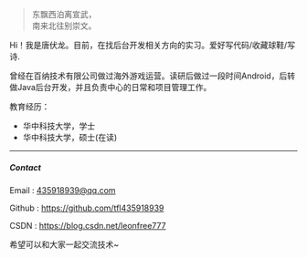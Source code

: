 > 东飘西泊离宣武，  
> 南来北往别崇文。

Hi！我是唐伏龙。目前，在找后台开发相关方向的实习。爱好写代码/收藏球鞋/写诗.

曾经在百纳技术有限公司做过海外游戏运营。读研后做过一段时间Android，后转做Java后台开发，并且负责中心的日常和项目管理工作。

教育经历：
- 华中科技大学，学士
- 华中科技大学，硕士(在读)



---
##### Contact
Email : 435918939@qq.com

Github : https://github.com/tfl435918939

CSDN : https://blog.csdn.net/leonfree777

希望可以和大家一起交流技术~
